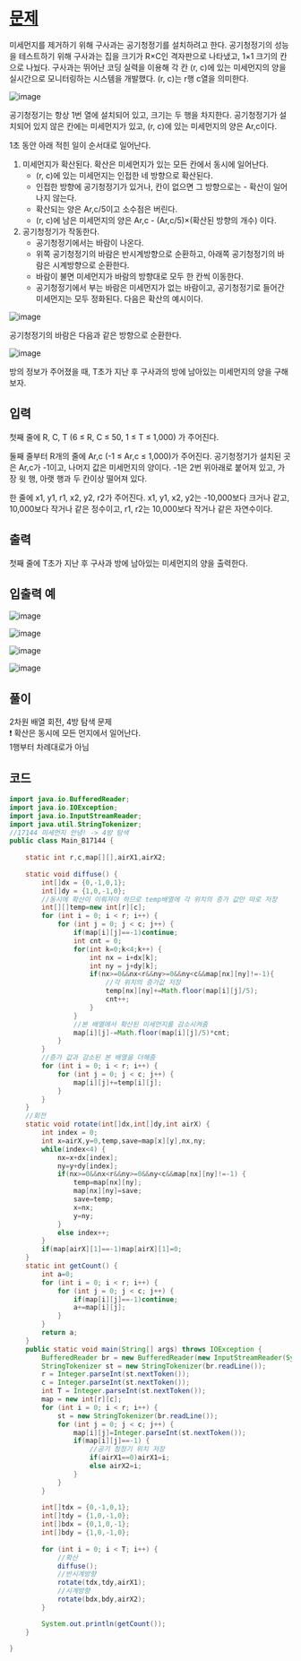 # [문제](https://www.acmicpc.net/problem/17144)  
미세먼지를 제거하기 위해 구사과는 공기청정기를 설치하려고 한다. 공기청정기의 성능을 테스트하기 위해 구사과는 집을 크기가 R×C인 격자판으로 나타냈고, 1×1 크기의 칸으로 나눴다. 구사과는 뛰어난 코딩 실력을 이용해 각 칸 (r, c)에 있는 미세먼지의 양을 실시간으로 모니터링하는 시스템을 개발했다. (r, c)는 r행 c열을 의미한다.

![image](https://user-images.githubusercontent.com/59672592/155644172-c0cd9880-32fc-41c4-84c0-092ba68c4ce2.png)

공기청정기는 항상 1번 열에 설치되어 있고, 크기는 두 행을 차지한다. 공기청정기가 설치되어 있지 않은 칸에는 미세먼지가 있고, (r, c)에 있는 미세먼지의 양은 Ar,c이다.

1초 동안 아래 적힌 일이 순서대로 일어난다.

1. 미세먼지가 확산된다. 확산은 미세먼지가 있는 모든 칸에서 동시에 일어난다.
    - (r, c)에 있는 미세먼지는 인접한 네 방향으로 확산된다.
    - 인접한 방향에 공기청정기가 있거나, 칸이 없으면 그 방향으로는 - 확산이 일어나지 않는다.
    - 확산되는 양은 Ar,c/5이고 소수점은 버린다.
    - (r, c)에 남은 미세먼지의 양은 Ar,c - (Ar,c/5)×(확산된 방향의 개수) 이다.
2. 공기청정기가 작동한다.
    - 공기청정기에서는 바람이 나온다.
    - 위쪽 공기청정기의 바람은 반시계방향으로 순환하고, 아래쪽 공기청정기의 바람은 시계방향으로 순환한다.
    - 바람이 불면 미세먼지가 바람의 방향대로 모두 한 칸씩 이동한다.
    - 공기청정기에서 부는 바람은 미세먼지가 없는 바람이고, 공기청정기로 들어간 미세먼지는 모두 정화된다.
다음은 확산의 예시이다.

![image](https://user-images.githubusercontent.com/59672592/155644302-f115f455-5f5b-4f11-aaf5-402053ac7527.png)

공기청정기의 바람은 다음과 같은 방향으로 순환한다.

![image](https://user-images.githubusercontent.com/59672592/155644335-b23ab751-3c15-4494-afde-428394af253a.png)

방의 정보가 주어졌을 때, T초가 지난 후 구사과의 방에 남아있는 미세먼지의 양을 구해보자.


## 입력  
첫째 줄에 R, C, T (6 ≤ R, C ≤ 50, 1 ≤ T ≤ 1,000) 가 주어진다.

둘째 줄부터 R개의 줄에 Ar,c (-1 ≤ Ar,c ≤ 1,000)가 주어진다. 공기청정기가 설치된 곳은 Ar,c가 -1이고, 나머지 값은 미세먼지의 양이다. -1은 2번 위아래로 붙어져 있고, 가장 윗 행, 아랫 행과 두 칸이상 떨어져 있다.

한 줄에 x1, y1, r1, x2, y2, r2가 주어진다. x1, y1, x2, y2는 -10,000보다 크거나 같고, 10,000보다 작거나 같은 정수이고, r1, r2는 10,000보다 작거나 같은 자연수이다.
## 출력  
첫째 줄에 T초가 지난 후 구사과 방에 남아있는 미세먼지의 양을 출력한다.



## 입출력 예  
![image](https://user-images.githubusercontent.com/59672592/155644440-4e316f33-92ed-439a-ad5d-18a952335681.png)

![image](https://user-images.githubusercontent.com/59672592/155644459-82bb7c37-d51c-472c-9b95-543c9083af71.png)

![image](https://user-images.githubusercontent.com/59672592/155644476-ba34cff4-09e5-478b-a51a-67d8f3ac7f0e.png)

![image](https://user-images.githubusercontent.com/59672592/155644491-63f5cc27-299e-46ba-bfc8-c0b2f2928b21.png)

## 풀이  
2차원 배열 회전, 4방 탐색 문제  
:exclamation: 확산은 동시에 모든 먼지에서 일어난다.  
1행부터 차례대로가 아님  

## 코드  

```java
import java.io.BufferedReader;
import java.io.IOException;
import java.io.InputStreamReader;
import java.util.StringTokenizer;
//17144 미세먼지 안녕! -> 4방 탐색
public class Main_B17144 {
	
	static int r,c,map[][],airX1,airX2;
	
	static void diffuse() {
		int[]dx = {0,-1,0,1};
		int[]dy = {1,0,-1,0};
		//동시에 확산이 이뤄져야 하므로 temp배열에 각 위치의 증가 값만 따로 저장
		int[][]temp=new int[r][c];
		for (int i = 0; i < r; i++) {
			for (int j = 0; j < c; j++) {
				if(map[i][j]==-1)continue;
				int cnt = 0;
				for(int k=0;k<4;k++) {
					int nx = i+dx[k];
					int ny = j+dy[k];
					if(nx>=0&&nx<r&&ny>=0&&ny<c&&map[nx][ny]!=-1){
						//각 위치의 증가값 저장
						temp[nx][ny]+=Math.floor(map[i][j]/5);
						cnt++;
					}
				}
				//본 배열에서 확산된 미세먼지를 감소시켜줌
				map[i][j]-=Math.floor(map[i][j]/5)*cnt;
			}
		}
		//증가 값과 감소된 본 배열을 더해줌
		for (int i = 0; i < r; i++) {
			for (int j = 0; j < c; j++) {
				map[i][j]+=temp[i][j];
			}	
		}
	}
	//회전
	static void rotate(int[]dx,int[]dy,int airX) {
		int index = 0;
		int x=airX,y=0,temp,save=map[x][y],nx,ny;
		while(index<4) {
			nx=x+dx[index];
			ny=y+dy[index];
			if(nx>=0&&nx<r&&ny>=0&&ny<c&&map[nx][ny]!=-1) {
				temp=map[nx][ny];
				map[nx][ny]=save;
				save=temp;
				x=nx;
				y=ny;
			}
			else index++;
		}
		if(map[airX][1]==-1)map[airX][1]=0;
	}
	static int getCount() {
		int a=0;
		for (int i = 0; i < r; i++) {
			for (int j = 0; j < c; j++) {
				if(map[i][j]==-1)continue;
				a+=map[i][j];
			}
		}
		return a;
	}
	public static void main(String[] args) throws IOException {
		BufferedReader br = new BufferedReader(new InputStreamReader(System.in));
		StringTokenizer st = new StringTokenizer(br.readLine());
		r = Integer.parseInt(st.nextToken());
		c = Integer.parseInt(st.nextToken());
		int T = Integer.parseInt(st.nextToken());
		map = new int[r][c];
		for (int i = 0; i < r; i++) {
			st = new StringTokenizer(br.readLine());
			for (int j = 0; j < c; j++) {
				map[i][j]=Integer.parseInt(st.nextToken());
				if(map[i][j]==-1) {
					//공기 청정기 위치 저장
					if(airX1==0)airX1=i;
					else airX2=i;
				}
			}
		}
		
		int[]tdx = {0,-1,0,1};
		int[]tdy = {1,0,-1,0};
		int[]bdx = {0,1,0,-1};
		int[]bdy = {1,0,-1,0};
		
		for (int i = 0; i < T; i++) {
			//확산
			diffuse();
			//반시계방향
			rotate(tdx,tdy,airX1);
			//시계방향
			rotate(bdx,bdy,airX2);
		}

		System.out.println(getCount());
	}

}

```
